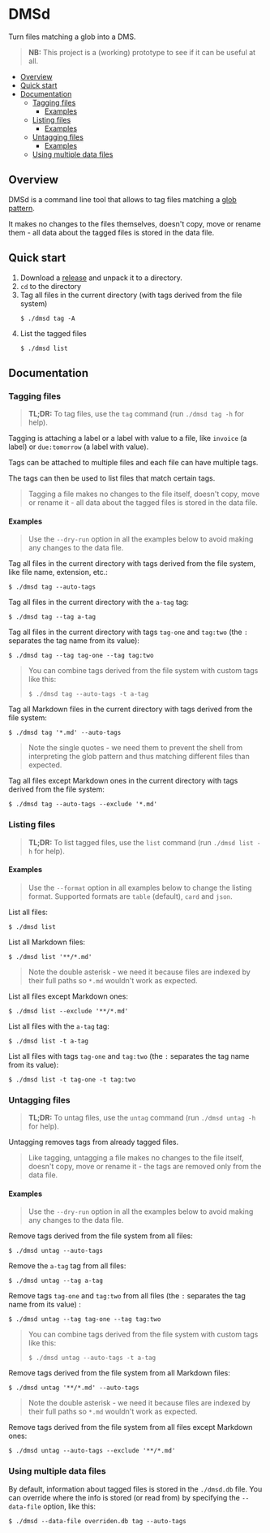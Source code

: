 # DMSd

Turn files matching a glob into a DMS.

> **NB:** This project is a (working) prototype to see if it can be useful at
> all.

* [Overview](#overview)
* [Quick start](#quick-start)
* [Documentation](#documentation)
  * [Tagging files](#tagging-files)
    * [Examples](#examples)
  * [Listing files](#listing-files)
    * [Examples](#examples-1)
  * [Untagging files](#untagging-files)
    * [Examples](#examples-2)
  * [Using multiple data files](#using-multiple-data-files)

## Overview

DMSd is a command line tool that allows to tag files matching
a [glob pattern](https://en.wikipedia.org/wiki/Glob_(programming)).

It makes no changes to the files themselves, doesn't copy, move or rename them -
all data about the tagged files is stored in the data file.

## Quick start

1. Download a [release](https://github.com/mirovarga/dmsd/releases) and unpack
   it to a directory.
2. `cd` to the directory
3. Tag all files in the current directory (with tags derived from the file system) 
   ```
   $ ./dmsd tag -A
   ```
4. List the tagged files
   ```
   $ ./dmsd list
   ```

## Documentation

### Tagging files

> **TL;DR:** To tag files, use the `tag` command (run `./dmsd tag -h` for help).

Tagging is attaching a label or a label with value to a file, like `invoice`
(a label) or `due:tomorrow` (a label with value).

Tags can be attached to multiple files and each file can have multiple tags.

The tags can then be used to list files that match certain tags.

> Tagging a file makes no changes to the file itself, doesn't copy, move or
> rename it - all data about the tagged files is stored in the data file.

#### Examples

> Use the `--dry-run` option in all the examples below to avoid making any
> changes to the data file.

Tag all files in the current directory with tags derived from the file system,
like file name, extension, etc.:
```
$ ./dmsd tag --auto-tags
```

Tag all files in the current directory with the `a-tag` tag:
```
$ ./dmsd tag --tag a-tag
```

Tag all files in the current directory with tags `tag-one` and `tag:two`
(the `:` separates the tag name from its value):
```
$ ./dmsd tag --tag tag-one --tag tag:two
```
> You can combine tags derived from the file system with custom tags like this:
>
> `$ ./dmsd tag --auto-tags -t a-tag`

Tag all Markdown files in the current directory with tags derived from the file
system:
```
$ ./dmsd tag '*.md' --auto-tags
```
> Note the single quotes - we need them to prevent the shell from interpreting
> the glob pattern and thus matching different files than expected.

Tag all files except Markdown ones in the current directory with tags derived
from the file system:
```
$ ./dmsd tag --auto-tags --exclude '*.md'
```

### Listing files

> **TL;DR:** To list tagged files, use the `list` command (run `./dmsd list -h`
> for help).

#### Examples

> Use the `--format` option in all examples below to change the listing format.
> Supported formats are `table` (default), `card` and `json`.

List all files:
```
$ ./dmsd list
```

List all Markdown files:
```
$ ./dmsd list '**/*.md'
```
> Note the double asterisk - we need it because files are indexed by their full
> paths so `*.md` wouldn't work as expected.

List all files except Markdown ones:
```
$ ./dmsd list --exclude '**/*.md'
```

List all files with the `a-tag` tag:
```
$ ./dmsd list -t a-tag
```

List all files with tags `tag-one` and `tag:two` (the `:` separates the tag name
from its value):
```
$ ./dmsd list -t tag-one -t tag:two
```

### Untagging files

> **TL;DR:** To untag files, use the `untag` command (run `./dmsd untag -h` for
> help).

Untagging removes tags from already tagged files.

> Like tagging, untagging a file makes no changes to the file itself, doesn't
> copy, move or rename it - the tags are removed only from the data file.

#### Examples

> Use the `--dry-run` option in all the examples below to avoid making any
> changes to the data file.

Remove tags derived from the file system from all files:
```
$ ./dmsd untag --auto-tags
```

Remove the `a-tag` tag from all files:
```
$ ./dmsd untag --tag a-tag
```

Remove tags `tag-one` and `tag:two` from all files (the `:` separates the tag
name from its value) :
```
$ ./dmsd untag --tag tag-one --tag tag:two
```
> You can combine tags derived from the file system with custom tags like this:
>
> `$ ./dmsd untag --auto-tags -t a-tag`

Remove tags derived from the file system from all Markdown files:
```
$ ./dmsd untag '**/*.md' --auto-tags
```
> Note the double asterisk - we need it because files are indexed by their full
> paths so `*.md` wouldn't work as expected.

Remove tags derived from the file system from all files except Markdown ones:
```
$ ./dmsd untag --auto-tags --exclude '**/*.md'
```

### Using multiple data files

By default, information about tagged files is stored in the `./dmsd.db` file.
You can override where the info is stored (or read from) by specifying the
`--data-file` option, like this:

```
$ ./dmsd --data-file overriden.db tag --auto-tags
```
